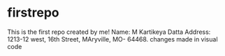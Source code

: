 # firstrepo
This is the first repo created by me!
Name: M Kartikeya Datta
Address: 1213-12 west, 16th Street, MAryville, MO- 64468.
changes made in visual code